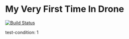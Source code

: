 # My Very First Time In Drone

[![Build Status](https://cloud.drone.io/api/badges/ajdfajdfl2003/practice-drone/status.svg)](https://cloud.drone.io/ajdfajdfl2003/practice-drone)

test-condition: 1
